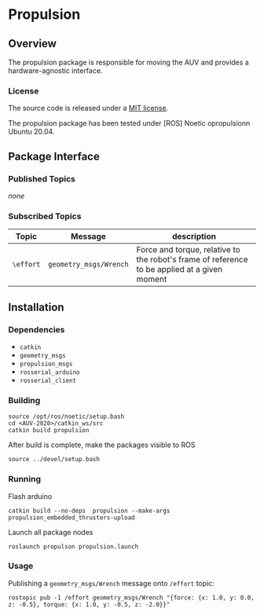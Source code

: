 # Propulsion


## Overview


The propulsion package is responsible for moving the AUV and provides a hardware-agnostic interface.

### License

The source code is released under a [MIT license](../../../LICENSE).

The propulsion package has been tested under [ROS] Noetic opropulsionn Ubuntu 20.04.


## Package Interface

### Published Topics

*none*

### Subscribed Topics

| Topic | Message | description |
| ------ | ------- | ---------- |
| `\effort` | `geometry_msgs/Wrench` | Force and torque, relative to the robot's frame of reference to be applied at a given moment |


## Installation

### Dependencies

- `catkin`
- `geometry_msgs`
- `propulsion_msgs`
- `rosserial_arduino`
- `rosserial_client`

### Building

	source /opt/ros/noetic/setup.bash
	cd <AUV-2020>/catkin_ws/src
	catkin build propulsion

After build is complete, make the packages visible to ROS

	source ../devel/setup.bash

### Running

Flash arduino

	catkin build --no-deps  propulsion --make-args propulsion_embedded_thrusters-upload

Launch all package nodes

	roslaunch propulson propulsion.launch
	
### Usage

Publishing a `geometry_msgs/Wrench` message onto `/effort` topic:

	
	rostopic pub -1 /effort geometry_msgs/Wrench "{force: {x: 1.0, y: 0.0, z: -0.5}, torque: {x: 1.0, y: -0.5, z: -2.0}}"
